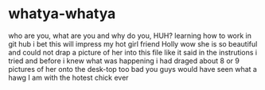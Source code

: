 # whatya-whatya
who are you, what are you and why do you, HUH? 
learning how to work in git hub i bet this will impress my hot girl friend Holly wow she is so beautiful 
and could not drap a picture of her into this file like it said in the instrutions i tried and before i knew what was happening i had draged about 8 or 9 pictures of her onto the desk-top too bad you guys would have seen what a hawg I am with the hotest chick ever 
